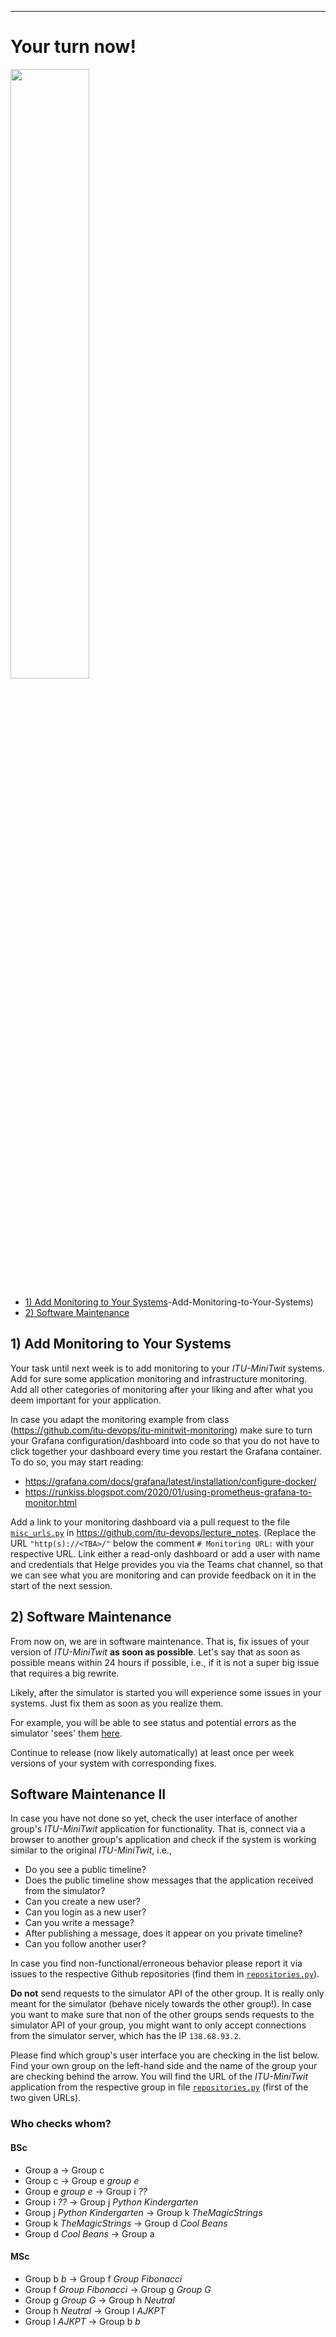 -----------


# Your turn now!

<img src="https://media.giphy.com/media/13GIgrGdslD9oQ/giphy.gif" width=50%/>

  - [1) Add Monitoring to Your Systems](#\1)-Add-Monitoring-to-Your-Systems)
  - [2) Software Maintenance](#2\)-Software-Maintenance)


## 1) Add Monitoring to Your Systems

Your task until next week is to add monitoring to your _ITU-MiniTwit_ systems. Add for sure some application monitoring and infrastructure monitoring. Add all other categories of monitoring after your liking and after what you deem important for your application.

In case you adapt the monitoring example from class (https://github.com/itu-devops/itu-minitwit-monitoring) make sure to turn your Grafana configuration/dashboard into code so that you do not have to click together your dashboard every time you restart the Grafana container. To do so, you may start reading:

  * https://grafana.com/docs/grafana/latest/installation/configure-docker/
  * https://runkiss.blogspot.com/2020/01/using-prometheus-grafana-to-monitor.html
  
Add a link to your monitoring dashboard via a pull request to the file [`misc_urls.py`](https://github.com/itu-devops/lecture_notes/blob/master/misc_urls.py) in https://github.com/itu-devops/lecture_notes. (Replace the URL `"http(s)://<TBA>/"` below the comment `# Monitoring URL:` with your respective URL.
Link either a read-only dashboard or add a user with name and credentials that Helge provides you via the Teams chat channel, so that we can see what you are monitoring and can provide feedback on it in the start of the next session.


## 2) Software Maintenance 

From now on, we are in software maintenance. That is, fix issues of your version of _ITU-MiniTwit_ **as soon as possible**. Let's say that as soon as possible means within 24 hours if possible, i.e., if it is not a super big issue that requires a big rewrite. 

Likely, after the simulator is started you will experience some issues in your systems. Just fix them as soon as you realize them.

For example, you will be able to see status and potential errors as the simulator 'sees' them [here](http://138.68.93.2/status.html).

Continue to release (now likely automatically) at least once per week versions of your system with corresponding fixes.


## Software Maintenance II

In case you have not done so yet, check the user interface of another group's _ITU-MiniTwit_ application for functionality. That is, connect via a browser to another group's application and check if the system is working similar to the original _ITU-MiniTwit_, i.e.,

  * Do you see a public timeline?
  * Does the public timeline show messages that the application received from the simulator?
  * Can you create a new user?
  * Can you login as a new user?
  * Can you write a message?
  * After publishing a message, does it appear on you private timeline?
  * Can you follow another user?

In case you find non-functional/erroneous behavior please report it via issues to the respective Github repositories (find them in [`repositories.py`](https://github.com/itu-devops/lecture_notes/blob/master/repositories.py)).

**Do not** send requests to the simulator API of the other group. It is really only meant for the simulator (behave nicely towards the other group!). In case you want to make sure that non of the other groups sends requests to the simulator API of your group, you might want to only accept connections from the simulator server, which has the IP `138.68.93.2`.

Please find which group's user interface you are checking in the list below. Find your own group on the left-hand side and the name of the group your are checking behind the arrow. You will find the URL of the _ITU-MiniTwit_ application from the respective group in file [`repositories.py`](https://github.com/itu-devops/lecture_notes/blob/master/repositories.py) (first of the two given URLs).


### Who checks whom?

#### BSc

  * Group a <Name> -> Group c <Name>
  * Group c <Name> -> Group e _group e_
  * Group e _group e_ -> Group i _??_
  * Group i _??_ -> Group j _Python Kindergarten_
  * Group j _Python Kindergarten_ -> Group k _TheMagicStrings_
  * Group k _TheMagicStrings_ -> Group d _Cool Beans_
  * Group d _Cool Beans_ -> Group a <Name>

#### MSc

  * Group b _b_ -> Group f _Group Fibonacci_
  * Group f _Group Fibonacci_ -> Group g _Group G_
  * Group g _Group G_ -> Group h _Neutral_
  * Group h _Neutral_ -> Group l _AJKPT_
  * Group l _AJKPT_ -> Group b _b_



<!-- 
## 3) MSc Students

Prepare a ten minute presentation about your systems. Include presentation of:

  * the architecture (including important subsystems)
  * the used technologies and programming languages
  * a view to your systems through the monitoring dashboard
  * anything that you want to highlight about your solution -->

